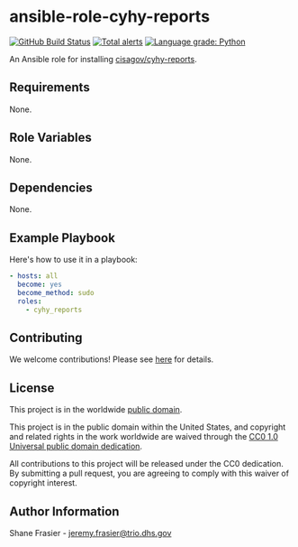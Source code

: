 # ansible-role-cyhy-reports #

[![GitHub Build Status](https://github.com/cisagov/ansible-role-cyhy-reports/workflows/build/badge.svg)](https://github.com/cisagov/ansible-role-cyhy-reports/actions)
[![Total alerts](https://img.shields.io/lgtm/alerts/g/cisagov/ansible-role-cyhy-reports.svg?logo=lgtm&logoWidth=18)](https://lgtm.com/projects/g/cisagov/ansible-role-cyhy-reports/alerts/)
[![Language grade: Python](https://img.shields.io/lgtm/grade/python/g/cisagov/ansible-role-cyhy-reports.svg?logo=lgtm&logoWidth=18)](https://lgtm.com/projects/g/cisagov/ansible-role-cyhy-reports/context:python)

An Ansible role for installing
[cisagov/cyhy-reports](https://github.com/cisagov/cyhy-reports).

## Requirements ##

None.

## Role Variables ##

None.

## Dependencies ##

None.

## Example Playbook ##

Here's how to use it in a playbook:

```yaml
- hosts: all
  become: yes
  become_method: sudo
  roles:
    - cyhy_reports
```

## Contributing ##

We welcome contributions!  Please see [here](CONTRIBUTING.md) for
details.

## License ##

This project is in the worldwide [public domain](LICENSE).

This project is in the public domain within the United States, and
copyright and related rights in the work worldwide are waived through
the [CC0 1.0 Universal public domain
dedication](https://creativecommons.org/publicdomain/zero/1.0/).

All contributions to this project will be released under the CC0
dedication. By submitting a pull request, you are agreeing to comply
with this waiver of copyright interest.

## Author Information ##

Shane Frasier - <jeremy.frasier@trio.dhs.gov>
